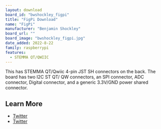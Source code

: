 ```yaml
---
layout: download
board_id: "bwshockley_figpi"
title: "FigPi Download"
name: "FigPi"
manufacturer: "Benjamin Shockley"
board_url: ""
board_image: "bwshockley_figpi.jpg"
date_added: 2022-8-22
family: raspberrypi
features:
  - STEMMA QT/QWIIC
---
```


This has STEMMA QT/Qwiic 4-pin JST SH connectors on the back. The board has two I2C ST QT/ QW connectors, an SPI connector, ADC connector, Digital connector, and a generic 3.3V/GND power shared connector.

## Learn More

* [Twitter](https://twitter.com/bwshockley/status/1550501200881242112)
* [Twitter](https://twitter.com/bwshockley/status/1549391107196321795)
